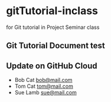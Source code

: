 # gitTutorial-inclass
for Git tutorial in Project Seminar class

## Git Tutorial Document test

## Update on GitHub Cloud

- Bob Cat bob@mail.com
- Tom Cat tom@mail.com
- Sue Lamb sue@mail.com